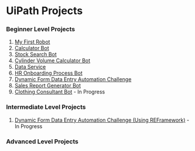# UiPath Projects

### Beginner Level Projects
1. [My First Robot](https://github.com/pooh2304/UiPath-Projects/tree/main/My%20First%20Robot) 
2. [Calculator Bot](https://github.com/pooh2304/UiPath-Projects/tree/main/Calculator%20Bot) 
3. [Stock Search Bot](https://github.com/pooh2304/UiPath-Projects/tree/main/Stock%20Search%20Bot) 
4. [Cylinder Volume Calculator Bot](https://github.com/pooh2304/UiPath-Projects/tree/main/Cylinder%20Volume%20Calculator%20Bot) 
5. [Data Service](https://github.com/pooh2304/UiPath-Projects/tree/main/Data%20Service) 
6. [HR Onboarding Process Bot](https://github.com/pooh2304/UiPath-Projects/tree/main/HR%20Onboarding%20Process%20Bot) 
7. [Dynamic Form Data Entry Automation Challenge](https://github.com/pooh2304/UiPath-Projects/tree/main/Dynamic%20Form%20Data%20Entry%20Automation%20Challenge) 
8. [Sales Report Generator Bot](https://github.com/pooh2304/UiPath-Projects/tree/main/Sales%20Report%20Generator%20Bot) 
9. [Clothing Consultant Bot](https://github.com/pooh2304/UiPath-Projects/tree/main/Clothing%20Consultant%20Bot) - In Progress 

### Intermediate Level Projects
1. [Dynamic Form Data Entry Automation Challenge (Using REFramework)](https://github.com/pooh2304/UiPath-Projects/tree/main/Dynamic%20Form%20Data%20Entry%20Automation%20Challenge_Using%20REFramework) - In Progress 

### Advanced Level Projects
